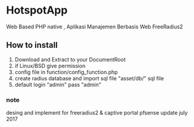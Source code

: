 # HotspotApp
Web Based PHP native , Aplikasi Manajemen Berbasis Web FreeRadius2
## How to install
1. Download and Extract to your DocumentRoot
2. if Linux/BSD give permission
3. config file in function/config_function.php
4. create radius database and import sql file "asset/db/" sql file
5. default login "admin" pass "admin"
### note
desing and implement for freeradius2 & captive portal pfsense update july 2017
